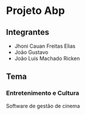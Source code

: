 # Projeto Abp
## Integrantes
- Jhoni Cauan Freitas Elias
- João Gustavo
- João Luis Machado Ricken
## Tema
### Entretenimento e Cultura
Software de gestão de cinema